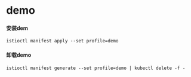 # demo

#### 安装dem

```
istioctl manifest apply --set profile=demo
```

#### 卸载demo

```
istioctl manifest generate --set profile=demo | kubectl delete -f -
```
